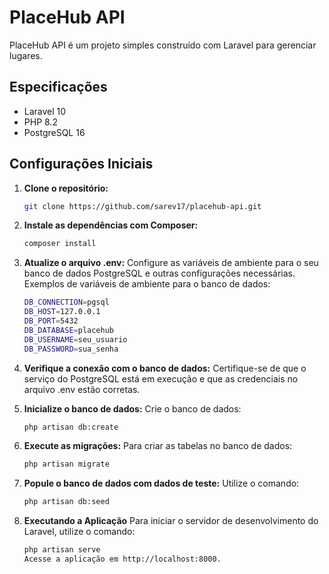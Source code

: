# PlaceHub API

PlaceHub API é um projeto simples construído com Laravel para gerenciar lugares.

## Especificações

- Laravel 10
- PHP 8.2
- PostgreSQL 16

## Configurações Iniciais

1. **Clone o repositório:**
   ```sh
   git clone https://github.com/sarev17/placehub-api.git

2. **Instale as dependências com Composer:**
   ```sh
   composer install

3. **Atualize o arquivo .env:**
    Configure as variáveis de ambiente para o seu banco de dados PostgreSQL e outras configurações necessárias.
    Exemplos de variáveis de ambiente para o banco de dados:
    ```sh
    DB_CONNECTION=pgsql
    DB_HOST=127.0.0.1
    DB_PORT=5432
    DB_DATABASE=placehub
    DB_USERNAME=seu_usuario
    DB_PASSWORD=sua_senha

4. **Verifique a conexão com o banco de dados:**
    Certifique-se de que o serviço do PostgreSQL está em execução e que as credenciais no arquivo .env estão corretas.

5. **Inicialize o banco de dados:**
    Crie o banco de dados:
    ```sh
    php artisan db:create

6. **Execute as migrações:**
    Para criar as tabelas no banco de dados:
    ```sh
    php artisan migrate

7. **Popule o banco de dados com dados de teste:**
    Utilize o comando:
    ```sh
    php artisan db:seed

8. **Executando a Aplicação**
    Para iniciar o servidor de desenvolvimento do Laravel, utilize o comando:
    ```sh
    php artisan serve
    Acesse a aplicação em http://localhost:8000.
